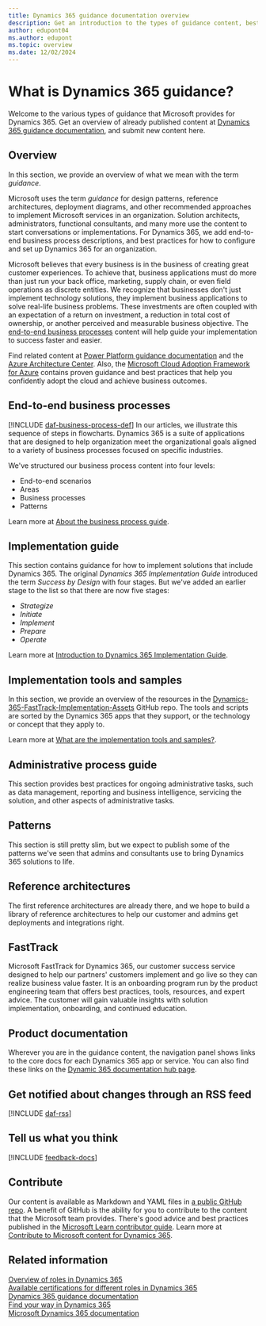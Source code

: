 ```yaml
---
title: Dynamics 365 guidance documentation overview
description: Get an introduction to the types of guidance content, best practices, and recommendations Microsoft publishes for Dynamics 365.
author: edupont04
ms.author: edupont
ms.topic: overview
ms.date: 12/02/2024
---
```


# What is Dynamics 365 guidance?

Welcome to the various types of guidance that Microsoft provides for Dynamics 365. Get an overview of already published content at [Dynamics 365 guidance documentation](index.yml), and submit new content here.

## Overview

In this section, we provide an overview of what we mean with the term *guidance*.

Microsoft uses the term *guidance* for design patterns, reference architectures, deployment diagrams, and other recommended approaches to implement Microsoft services in an organization. Solution architects, administrators, functional consultants, and many more use the content to start conversations or implementations. For Dynamics 365, we add end-to-end business process descriptions, and best practices for how to configure and set up Dynamics 365 for an organization.

Microsoft believes that every business is in the business of creating great customer experiences. To achieve that, business applications must do more than just run your back office, marketing, supply chain, or even field operations as discrete entities. We recognize that businesses don't just implement technology solutions, they implement business applications to solve real-life business problems. These investments are often coupled with an expectation of a return on investment, a reduction in total cost of ownership, or another perceived and measurable business objective. The [end-to-end business processes](#end-to-end-business-processes) content will help guide your implementation to success faster and easier.

Find related content at [Power Platform guidance documentation](/power-platform/guidance/) and the [Azure Architecture Center](/azure/architecture/). Also, the [Microsoft Cloud Adoption Framework for Azure](/azure/cloud-adoption-framework/) contains proven guidance and best practices that help you confidently adopt the cloud and achieve business outcomes.

## End-to-end business processes

[!INCLUDE [daf-business-process-def](~/../shared-content/shared/guidance-includes/daf-business-process-def.md)] In our articles, we illustrate this sequence of steps in flowcharts. Dynamics 365 is a suite of applications that are designed to help organization meet the organizational goals aligned to a variety of business processes focused on specific industries.

We've structured our business process content into four levels:

- End-to-end scenarios
- Areas
- Business processes
- Patterns

Learn more at [About the business process guide](business-processes/about.md).

## Implementation guide

This section contains guidance for how to implement solutions that include Dynamics 365. The original *Dynamics 365 Implementation Guide* introduced the term *Success by Design* with four stages. But we've added an earlier stage to the list so that there are now five stages:

- *Strategize*
- *Initiate*
- *Implement*
- *Prepare*
- *Operate*

Learn more at [Introduction to Dynamics 365 Implementation Guide](implementation-guide/introduction.md).

## Implementation tools and samples

In this section, we provide an overview of the resources in the [Dynamics-365-FastTrack-Implementation-Assets](https://github.com/microsoft/Dynamics-365-FastTrack-Implementation-Assets/) GitHub repo. The tools and scripts are sorted by the Dynamics 365 apps that they support, or the technology or concept that they apply to.

Learn more at [What are the implementation tools and samples?](resources/overview.md).

<!--
## Architecture guide

In this section, we discuss how understanding your needs and having a vision are the most important first steps in building the right solution. Using solution architecture design pillars, you can learn how to identify those needs and the elements essential to creating a blueprint of your solution. -->

## Administrative process guide

This section provides best practices for ongoing administrative tasks, such as data management, reporting and business intelligence, servicing the solution, and other aspects of administrative tasks.

## Patterns

This section is still pretty slim, but we expect to publish some of the patterns we've seen that admins and consultants use to bring Dynamics 365 solutions to life.

## Reference architectures

The first reference architectures are already there, and we hope to build a library of reference architectures to help our customer and admins get deployments and integrations right.  

## FastTrack

Microsoft FastTrack for Dynamics 365, our customer success service designed to help our partners' customers implement and go live so they can realize business value faster. It is an onboarding program run by the product engineering team that offers best practices, tools, resources, and expert advice. The customer will gain valuable insights with solution implementation, onboarding, and continued education.

## Product documentation

Wherever you are in the guidance content, the navigation panel shows links to the core docs for each Dynamics 365 app or service. You can also find these links on the [Dynamic 365 documentation hub page](/dynamics365/index).

## Get notified about changes through an RSS feed

[!INCLUDE [daf-rss](includes/daf-rss.md)]

## Tell us what you think

[!INCLUDE [feedback-docs](includes/feedback-docs.md)]

## Contribute

Our content is available as Markdown and YAML files in [a public GitHub repo](https://github.com/MicrosoftDocs/dynamics365-guidance). A benefit of GitHub is the ability for you to contribute to the content that the Microsoft team provides. There's good advice and best practices published in the [Microsoft Learn contributor guide](/contribute/). Learn more at [Contribute to Microsoft content for Dynamics 365](/dynamics365/get-started/contribute).

## Related information

[Overview of roles in Dynamics 365](roles/overview.md)  
[Available certifications for different roles in Dynamics 365](roles/certifications.md)  
[Dynamics 365 guidance documentation](index.yml)  
[Find your way in Dynamics 365](/dynamics365/get-started/navigate)  
[Microsoft Dynamics 365 documentation](/dynamics365/index)
